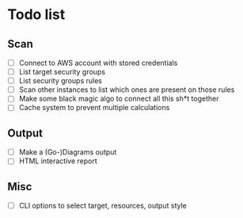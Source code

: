 # Todo list 

## Scan

- [ ] Connect to AWS account with stored credentials
- [ ] List target security groups
- [ ] List security groups rules
- [ ] Scan other instances to list which ones are present on those rules
- [ ] Make some black magic algo to connect all this sh*t together
- [ ] Cache system to prevent multiple calculations

## Output

- [ ] Make a (Go-)Diagrams output
- [ ] HTML interactive report 

## Misc

- [ ] CLI options to select target, resources, output style